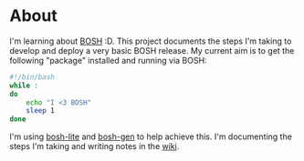 # About

I'm learning about [BOSH](http://docs.cloudfoundry.com/docs/running/bosh/) :D.
This project documents the steps I'm taking to develop and deploy a very basic BOSH release.
My current aim is to get the following "package" installed and running via BOSH:

```bash
#!/bin/bash
while :
do
	echo "I <3 BOSH"
	sleep 1
done
```

I'm using [bosh-lite](https://github.com/cloudfoundry/bosh-lite) and [bosh-gen](https://github.com/cloudfoundry-community/bosh-gen) to help achieve this. I'm documenting the steps I'm taking and writing notes in the [wiki](https://github.com/teddyking/hellobosh-boshrelease/wiki).
